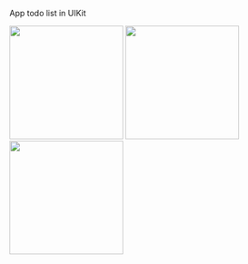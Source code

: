 App todo list in UIKit 

<img src="https://github.com/alibekshak/Today/assets/120570958/8f8e78d3-7ee3-4a3b-9750-c0f6bda15fe5" width="200" style="max-width:100%;">
<img src="https://github.com/alibekshak/Today/assets/120570958/c7fabda8-eb60-41df-a2f0-caa8dc1ed159" width="200" style="max-width:100%;">
<img src="https://github.com/alibekshak/Today/assets/120570958/dd8a3cce-2252-4aca-8b2f-7e9337ddaf42" width="200" style="max-width:100%;">
